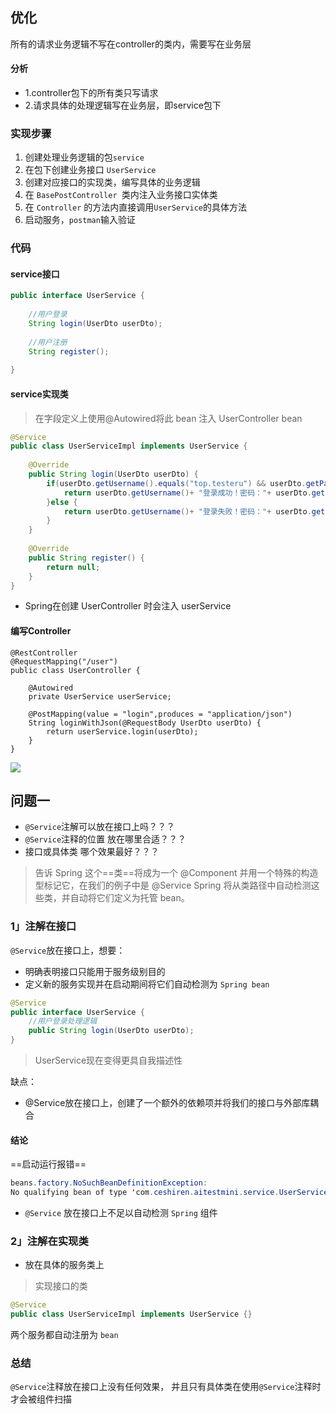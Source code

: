## 优化
所有的请求业务逻辑不写在controller的类内，需要写在业务层
#### 分析
- 1.controller包下的所有类只写请求
- 2.请求具体的处理逻辑写在业务层，即service包下

### 实现步骤
1. 创建处理业务逻辑的包`service`
2. 在包下创建业务接口  `UserService`
3. 创建对应接口的实现类，编写具体的业务逻辑
4. 在 `BasePostController `类内注入业务接口实体类
5. 在 `Controller` 的方法内直接调用`UserService`的具体方法
6. 启动服务，`postman`输入验证
### 代码
#### service接口
```java
public interface UserService {  
  
    //用户登录  
    String login(UserDto userDto);  
  
    //用户注册  
    String register();  
  
}
```

#### service实现类

>在字段定义上使用@Autowired将此 bean 注入 UserController bean


```java
@Service  
public class UserServiceImpl implements UserService {  
  
    @Override  
    public String login(UserDto userDto) {  
        if(userDto.getUsername().equals("top.testeru") && userDto.getPassword().equals("postJson")) {  
            return userDto.getUsername()+ "登录成功！密码："+ userDto.getPassword() ;  
        }else {  
            return userDto.getUsername()+ "登录失败！密码："+ userDto.getPassword() ;  
        }  
    }  
  
    @Override  
    public String register() {  
        return null;  
    }  
}
```
- Spring在创建 UserController 时会注入 userService 

#### 编写Controller
```
@RestController  
@RequestMapping("/user")  
public class UserController {  
  
    @Autowired  
    private UserService userService;  
  
    @PostMapping(value = "login",produces = "application/json")  
    String loginWithJson(@RequestBody UserDto userDto) {  
        return userService.login(userDto);  
    }  
}
```


![](https://gitee.com/javaTesteru/picgo/raw/master/images/hogwarts/202204191122977.png)




## 问题一
- `@Service`注解可以放在接口上吗？？？
- `@Service`注释的位置 放在哪里合适？？？
-  接口或具体类 哪个效果最好？？？
>告诉 Spring 这个==类==将成为一个 @Component 并用一个特殊的构造型标记它，在我们的例子中是 @Service Spring 将从类路径中自动检测这些类，并自动将它们定义为托管 bean。

### 1」注解在接口

`@Service`放在接口上，想要：
- 明确表明接口只能用于服务级别目的
- 定义新的服务实现并在启动期间将它们自动检测为 `Spring bean`

```java
@Service
public interface UserService {
    //用户登录处理逻辑
    public String login(UserDto userDto);
}
```


>UserService现在变得更具自我描述性


缺点：
- @Service放在接口上，创建了一个额外的依赖项并将我们的接口与外部库耦合
#### 结论
==启动运行报错==
```java
beans.factory.NoSuchBeanDefinitionException:
No qualifying bean of type 'com.ceshiren.aitestmini.service.UserService' available: expected at least 1 bean which qualifies as autowire candidate. Dependency annotations: {@org.springframework.beans.factory.annotation.Autowired(required=true)}
```
- `@Service` 放在接口上不足以自动检测 `Spring` 组件
### 2」注解在实现类
- 放在具体的服务类上
>实现接口的类

```java
@Service  
public class UserServiceImpl implements UserService {}
```
两个服务都自动注册为 `bean`
### 总结
`@Service`注释放在接口上没有任何效果，
并且只有具体类在使用`@Service`注释时才会被组件扫描

